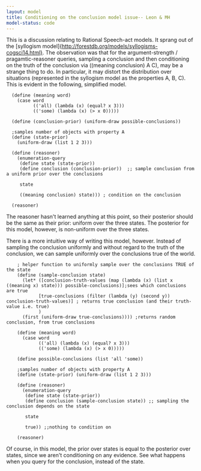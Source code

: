 ```yaml
---
layout: model
title: Conditioning on the conclusion model issue-- Leon & MH
model-status: code
---
```


This is a discussion relating to Rational Speech-act models. It sprang out of the [syllogism model]{http://forestdb.org/models/syllogisms-cogsci14.html}. 
The observation was that for the argument-strength / pragamtic-reasoner queries, sampling a conclusion and then conditioning on the truth of the conclusion via ((meaning conclusion) A C), may be a strange thing to do. In particular, it may distort the distribution over situations (represented in the syllogism model as the properties A, B, C). This is evident in the following, simplified model.

      (define (meaning word)
        (case word
              (('all) (lambda (x) (equal? x 3)))
              (('some) (lambda (x) (> x 0)))))
      
      (define (conclusion-prior) (uniform-draw possible-conclusions))
      
      ;samples number of objects with property A
      (define (state-prior)
        (uniform-draw (list 1 2 3)))
      
      (define (reasoner)
        (enumeration-query
         (define state (state-prior))
         (define conclusion (conclusion-prior))  ;; sample conclusion from a uniform prior over the conclusions
      
         state
      
         ((meaning conclusion) state))) ; condition on the conclusion
         
      (reasoner)
  
The reasoner hasn't learned anything at this point, so their posterior should be the same as their prior: uniform over the three states. The posterior for this model, however, is non-uniform over the three states.
  
There is a more intuitive way of writing this model, however. Instead of sampling the conclusion uniformly and without regard to the truth of the conclusion, we can sample uniformly over the conclusions true of the world.

        ; helper function to uniformly sample over the conclusions TRUE of the state
        (define (sample-conclusion state)
          (let* ([conclusion-truth-values (map (lambda (x) (list x ((meaning x) state))) possible-conclusions)];sees which conclusions are true
                [true-conclusions (filter (lambda (y) (second y)) conclusion-truth-values)] ; returns true conclusion (and their truth-value i.e. true)
                )
          (first (uniform-draw true-conclusions)))) ;returns random conclusion, from true conclusions
          
        (define (meaning word)
          (case word
                (('all) (lambda (x) (equal? x 3)))
                (('some) (lambda (x) (> x 0)))))
        
        (define possible-conclusions (list 'all 'some))
        
        ;samples number of objects with property A
        (define (state-prior) (uniform-draw (list 1 2 3)))
        
        (define (reasoner)
          (enumeration-query
           (define state (state-prior))
           (define conclusion (sample-conclusion state)) ;; sampling the conclusion depends on the state
        
           state
        
           true)) ;;nothing to condition on 
        
        (reasoner)
        
Of course, in this model, the prior over states is equal to the posterior over states, since we aren't conditioning on any evidence. See what happens when you query for the conclusion, instead of the state.
